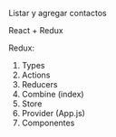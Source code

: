 Listar y agregar contactos

React + Redux

Redux:
1. Types
2. Actions
3. Reducers
4. Combine (index)
5. Store
6. Provider (App.js)
7. Componentes
